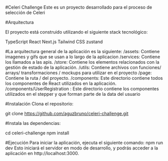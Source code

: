 #Celeri Challenge
Este es un proyecto desarrollado para el proceso de selección de Celeri

#Arquitectura

El proyecto está construido utilizando el siguiente stack tecnológico:

TypeScript
React
Next.js
Tailwind CSS
zustand

#La arquitectura general de la aplicación es la siguiente:
/assets: Contiene imagenes y gifs que se usan a lo largo de la aplicacion
/services: Contiene los llamados a las apis.
/store: Contiene los elementos relacionados con la gestión de estado de la aplicación.
/utils: Contiene archivos con funciones/ arrays/ transformaciones / mockups para utilizar en el proyecto
/page: Contiene la ruta / del proyecto.
/components: Este directorio contiene todos los componentes de React utilizados en la aplicación.
/components/UserRegistration : Este directorio contiene los componentes utilizados en el stepper y que forman parte de la data del usuario


#Instalación
Clona el repositorio:

git clone https://github.com/aguzbruno/celeri-challenge.git

#Instala las dependencias:

cd celeri-challenge
npm install


#Ejecución
Para iniciar la aplicación, ejecuta el siguiente comando:
npm run dev
Esto iniciará el servidor en modo de desarrollo, y podrás acceder a la aplicación en http://localhost:3000.

